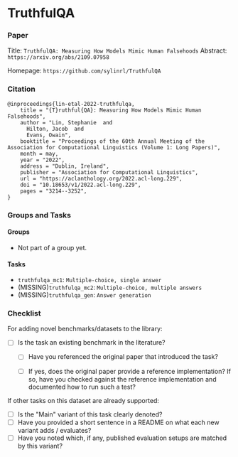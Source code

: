 # TruthfulQA

### Paper

Title: `TruthfulQA: Measuring How Models Mimic Human Falsehoods`
Abstract: `https://arxiv.org/abs/2109.07958`

Homepage: `https://github.com/sylinrl/TruthfulQA`


### Citation

```
@inproceedings{lin-etal-2022-truthfulqa,
    title = "{T}ruthful{QA}: Measuring How Models Mimic Human Falsehoods",
    author = "Lin, Stephanie  and
      Hilton, Jacob  and
      Evans, Owain",
    booktitle = "Proceedings of the 60th Annual Meeting of the Association for Computational Linguistics (Volume 1: Long Papers)",
    month = may,
    year = "2022",
    address = "Dublin, Ireland",
    publisher = "Association for Computational Linguistics",
    url = "https://aclanthology.org/2022.acl-long.229",
    doi = "10.18653/v1/2022.acl-long.229",
    pages = "3214--3252",
}
```

### Groups and Tasks

#### Groups

* Not part of a group yet.

#### Tasks

* `truthfulqa_mc1`: `Multiple-choice, single answer`
* (MISSING)`truthfulqa_mc2`: `Multiple-choice, multiple answers`
* (MISSING)`truthfulqa_gen`: `Answer generation`

### Checklist

For adding novel benchmarks/datasets to the library:
* [ ] Is the task an existing benchmark in the literature?
  * [ ] Have you referenced the original paper that introduced the task?
  * [ ] If yes, does the original paper provide a reference implementation? If so, have you checked against the reference implementation and documented how to run such a test?


If other tasks on this dataset are already supported:
* [ ] Is the "Main" variant of this task clearly denoted?
* [ ] Have you provided a short sentence in a README on what each new variant adds / evaluates?
* [ ] Have you noted which, if any, published evaluation setups are matched by this variant?
